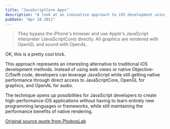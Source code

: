 ```yaml
---
title: "JavaScriptCore Apps"
description: "A look at an innovative approach to iOS development using Apple's JavaScript interpreter directly with OpenGL graphics rendering."
pubDate: "Apr 28 2011"
---
```


> They bypass the iPhone's browser and use Apple's JavaScript interpreter (JavaScriptCore) directly. All graphics are rendered with OpenGL and sound with OpenAL.

OK, this is a pretty cool trick.

This approach represents an interesting alternative to traditional iOS development methods. Instead of using web views or native Objective-C/Swift code, developers can leverage JavaScript while still getting native performance through direct access to JavaScriptCore, OpenGL for graphics, and OpenAL for audio.

The technique opens up possibilities for JavaScript developers to create high-performance iOS applications without having to learn entirely new programming languages or frameworks, while still maintaining the performance benefits of native rendering.

[Original source quote from PhobosLab](http://www.phoboslab.org/log/2011/04/ios-and-javascript-for-real-this-time)
